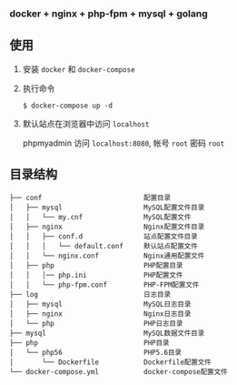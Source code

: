 ### docker + nginx + php-fpm + mysql + golang

使用
----

1. 安装 `docker` 和 `docker-compose`
2. 执行命令
    ```
    $ docker-compose up -d
    ```
3. 默认站点在浏览器中访问 `localhost`

   phpmyadmin 访问 `localhost:8080`, 帐号 `root` 密码 `root`

目录结构
----

```
├── conf                         配置目录
│   ├── mysql                    MySQL配置文件目录
│   │   └── my.cnf               MySQL配置文件
│   ├── nginx                    Nginx配置文件目录
│   │   ├── conf.d               站点配置文件目录
│   │   │   └── default.conf     默认站点配置文件
│   │   └── nginx.conf           Nginx通用配置文件
│   ├── php                      PHP配置目录
│   │   │── php.ini              PHP配置文件
│   │   └── php-fpm.conf         PHP-FPM配置文件
├── log                          日志目录
│   ├── mysql                    MySQL日志目录
│   ├── nginx                    Nginx日志目录
│   └── php                      PHP日志目录
├── mysql                        MySQL数据文件目录
├── php                          PHP目录
│   └── php56                    PHP5.6目录
│       └── Dockerfile           Dockerfile配置文件
└── docker-compose.yml           docker-compose配置文件
```
